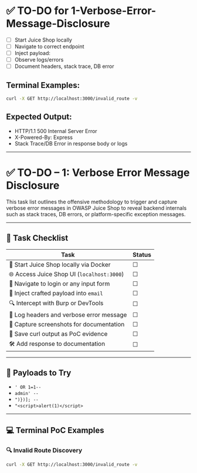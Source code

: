 # ✅ TO-DO for 1-Verbose-Error-Message-Disclosure

- [ ] Start Juice Shop locally
- [ ] Navigate to correct endpoint
- [ ] Inject payload: **<insert-payload>**
- [ ] Observe logs/errors
- [ ] Document headers, stack trace, DB error

## Terminal Examples:

```bash
curl -X GET http://localhost:3000/invalid_route -v
```

## Expected Output:

- HTTP/1.1 500 Internal Server Error
- X-Powered-By: Express
- Stack Trace/DB Error in response body or logs

---


# ✅ TO-DO – 1: Verbose Error Message Disclosure

This task list outlines the offensive methodology to trigger and capture verbose error messages in OWASP Juice Shop to reveal backend internals such as stack traces, DB errors, or platform-specific exception messages.

---

## 📌 Task Checklist

| Task                                      | Status |
|-------------------------------------------|--------|
| 🚀 Start Juice Shop locally via Docker     | ☐      |
| 🌐 Access Juice Shop UI (`localhost:3000`) | ☐      |
| 🧪 Navigate to login or any input form     | ☐      |
| 💉 Inject crafted payload into `email`     | ☐      |
| 🔍 Intercept with Burp or DevTools         | ☐      |
| 🧾 Log headers and verbose error message   | ☐      |
| 📸 Capture screenshots for documentation   | ☐      |
| 📁 Save curl output as PoC evidence        | ☐      |
| 🛠️ Add response to documentation           | ☐      |

---

## 🔐 Payloads to Try

- `' OR 1=1--`
- `admin' --`
- `")})]; --`
- `"<script>alert(1)</script>`

---

## 💻 Terminal PoC Examples

### 🔍 Invalid Route Discovery
```bash
curl -X GET http://localhost:3000/invalid_route -v

